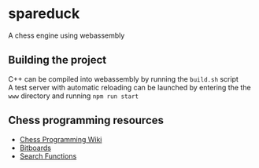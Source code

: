 # spareduck

A chess engine using webassembly

## Building the project

C++ can be compiled into webassembly by running the ```build.sh``` script  
A test server with automatic reloading can be launched by entering the the ```www``` directory and running ```npm run start```

## Chess programming resources
* [Chess Programming Wiki](https://www.chessprogramming.org/Getting_Started) 
* [Bitboards](https://en.wikipedia.org/wiki/Bitboard)
* [Search Functions](https://en.wikipedia.org/wiki/Alpha%E2%80%93beta_pruning)